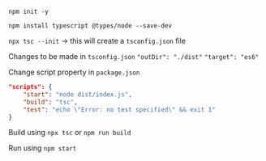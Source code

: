 `npm init -y`

`npm install typescript @types/node --save-dev`

`npx tsc --init` -> this will create a `tsconfig.json` file

Changes to be made in `tsconfig.json`
`"outDir": "./dist"`
`"target": "es6"`

Change script property in `package.json`

```json
"scripts": {
    "start": "node dist/index.js",
    "build": "tsc",
    "test": "echo \"Error: no test specified\" && exit 1"
}
```

Build using `npx tsc` or `npm run build`

Run using `npm start`
